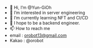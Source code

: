- 👋 Hi, I’m @Yun-GiOh
- 👀 I’m interested in server engineering
- 🌱 I’m currently learning NFT and CI/CD
- 💞️ I hope to be a backend engineer.
- 📫 How to reach me 
- email : orobot13@gmail.com 
- Kakao : @orobot

<!---
Yun-GiOh/Yun-GiOh is a ✨ special ✨ repository because its `README.md` (this file) appears on your GitHub profile.
You can click the Preview link to take a look at your changes.
--->
